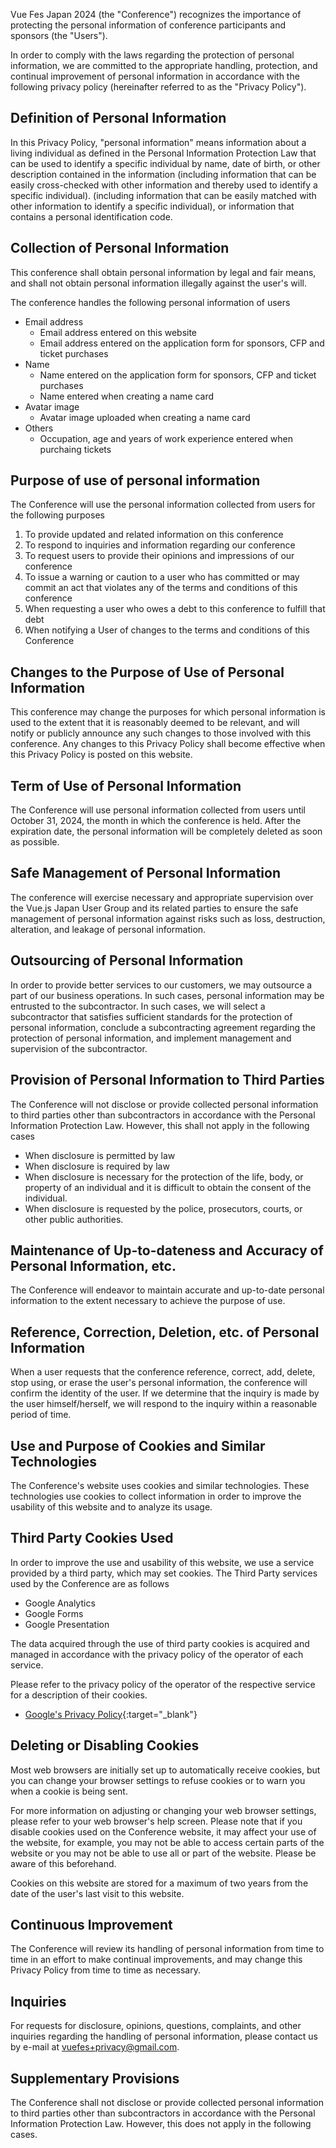 Vue Fes Japan 2024 (the "Conference") recognizes the importance of protecting the personal information of conference participants and sponsors (the "Users").

In order to comply with the laws regarding the protection of personal information, we are committed to the appropriate handling, protection, and continual improvement of personal information in accordance with the following privacy policy (hereinafter referred to as the "Privacy Policy").

## Definition of Personal Information

In this Privacy Policy, "personal information" means information about a living individual as defined in the Personal Information Protection Law that can be used to identify a specific individual by name, date of birth, or other description contained in the information (including information that can be easily cross-checked with other information and thereby used to identify a specific individual). (including information that can be easily matched with other information to identify a specific individual), or information that contains a personal identification code.

## Collection of Personal Information

This conference shall obtain personal information by legal and fair means, and shall not obtain personal information illegally against the user's will.

The conference handles the following personal information of users

- Email address
  - Email address entered on this website
  - Email address entered on the application form for sponsors, CFP and ticket purchases
- Name
  - Name entered on the application form for sponsors, CFP and ticket purchases
  - Name entered when creating a name card
- Avatar image
  - Avatar image uploaded when creating a name card
- Others
  - Occupation, age and years of work experience entered when purchaing tickets

## Purpose of use of personal information

The Conference will use the personal information collected from users for the following purposes

1. To provide updated and related information on this conference
2. To respond to inquiries and information regarding our conference
3. To request users to provide their opinions and impressions of our conference
4. To issue a warning or caution to a user who has committed or may commit an act that violates any of the terms and conditions of this conference
5. When requesting a user who owes a debt to this conference to fulfill that debt
6. When notifying a User of changes to the terms and conditions of this Conference

## Changes to the Purpose of Use of Personal Information

This conference may change the purposes for which personal information is used to the extent that it is reasonably deemed to be relevant, and will notify or publicly announce any such changes to those involved with this conference. Any changes to this Privacy Policy shall become effective when this Privacy Policy is posted on this website.

## Term of Use of Personal Information

The Conference will use personal information collected from users until October 31, 2024, the month in which the conference is held. After the expiration date, the personal information will be completely deleted as soon as possible.

## Safe Management of Personal Information

The conference will exercise necessary and appropriate supervision over the Vue.js Japan User Group and its related parties to ensure the safe management of personal information against risks such as loss, destruction, alteration, and leakage of personal information.

## Outsourcing of Personal Information

In order to provide better services to our customers, we may outsource a part of our business operations. In such cases, personal information may be entrusted to the subcontractor. In such cases, we will select a subcontractor that satisfies sufficient standards for the protection of personal information, conclude a subcontracting agreement regarding the protection of personal information, and implement management and supervision of the subcontractor.

## Provision of Personal Information to Third Parties

The Conference will not disclose or provide collected personal information to third parties other than subcontractors in accordance with the Personal Information Protection Law. However, this shall not apply in the following cases

- When disclosure is permitted by law
- When disclosure is required by law
- When disclosure is necessary for the protection of the life, body, or property of an individual and it is difficult to obtain the consent of the individual.
- When disclosure is requested by the police, prosecutors, courts, or other public authorities.

## Maintenance of Up-to-dateness and Accuracy of Personal Information, etc.

The Conference will endeavor to maintain accurate and up-to-date personal information to the extent necessary to achieve the purpose of use.

## Reference, Correction, Deletion, etc. of Personal Information

When a user requests that the conference reference, correct, add, delete, stop using, or erase the user's personal information, the conference will confirm the identity of the user. If we determine that the inquiry is made by the user himself/herself, we will respond to the inquiry within a reasonable period of time.

## Use and Purpose of Cookies and Similar Technologies

The Conference's website uses cookies and similar technologies. These technologies use cookies to collect information in order to improve the usability of this website and to analyze its usage.

## Third Party Cookies Used

In order to improve the use and usability of this website, we use a service provided by a third party, which may set cookies. The Third Party services used by the Conference are as follows

- Google Analytics
- Google Forms
- Google Presentation

The data acquired through the use of third party cookies is acquired and managed in accordance with the privacy policy of the operator of each service.

Please refer to the privacy policy of the operator of the respective service for a description of their cookies.

- [Google's Privacy Policy](https://policies.google.com/privacy){:target="\_blank"}

## Deleting or Disabling Cookies

Most web browsers are initially set up to automatically receive cookies, but you can change your browser settings to refuse cookies or to warn you when a cookie is being sent.

For more information on adjusting or changing your web browser settings, please refer to your web browser's help screen. Please note that if you disable cookies used on the Conference website, it may affect your use of the website, for example, you may not be able to access certain parts of the website or you may not be able to use all or part of the website. Please be aware of this beforehand.

Cookies on this website are stored for a maximum of two years from the date of the user's last visit to this website.

## Continuous Improvement

The Conference will review its handling of personal information from time to time in an effort to make continual improvements, and may change this Privacy Policy from time to time as necessary.

## Inquiries

For requests for disclosure, opinions, questions, complaints, and other inquiries regarding the handling of personal information, please contact us by e-mail at vuefes+privacy@gmail.com.

## Supplementary Provisions

The Conference shall not disclose or provide collected personal information to third parties other than subcontractors in accordance with the Personal Information Protection Law. However, this does not apply in the following cases.
